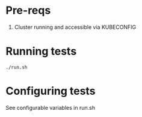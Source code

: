 # Pre-reqs
1. Cluster running and accessible via KUBECONFIG

# Running tests
```
./run.sh
```

# Configuring tests
See configurable variables in run.sh
